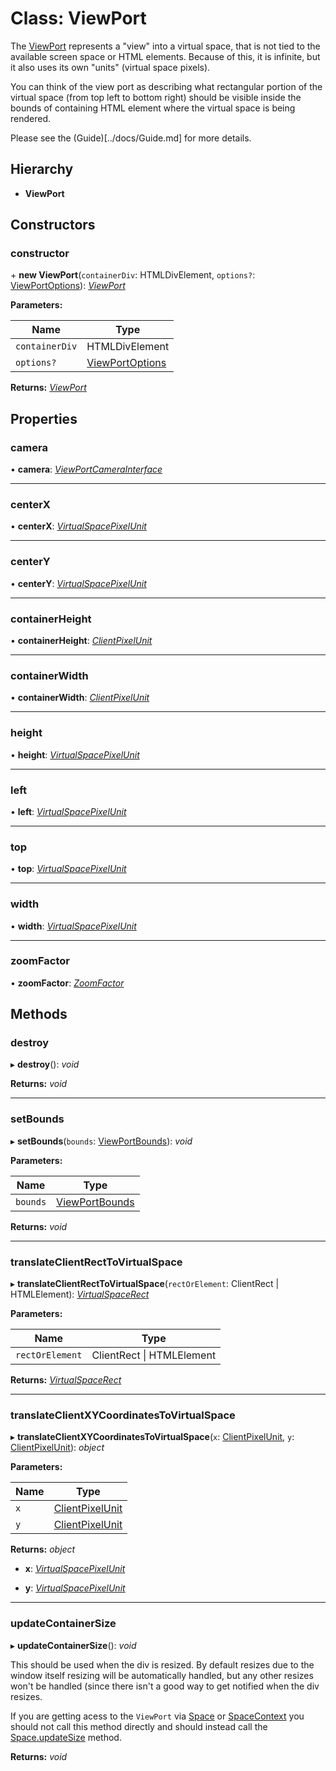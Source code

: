 # Class: ViewPort

The [ViewPort](viewport.md) represents a "view" into a virtual space, that is not
tied to the available screen space or HTML elements. Because of this, it is
infinite, but it also uses its own "units" (virtual space pixels).

You can think of the view port as describing what rectangular portion of the
virtual space (from top left to bottom right) should be visible inside the
bounds of containing HTML element where the virtual space is being rendered.

Please see the (Guide)[../docs/Guide.md] for more details.

## Hierarchy

- **ViewPort**

## Constructors

### constructor

\+ **new ViewPort**(`containerDiv`: HTMLDivElement, `options?`: [ViewPortOptions](../interfaces/viewportoptions.md)): _[ViewPort](viewport.md)_

**Parameters:**

| Name           | Type                                                |
| -------------- | --------------------------------------------------- |
| `containerDiv` | HTMLDivElement                                      |
| `options?`     | [ViewPortOptions](../interfaces/viewportoptions.md) |

**Returns:** _[ViewPort](viewport.md)_

## Properties

### camera

• **camera**: _[ViewPortCameraInterface](../globals.md#viewportcamerainterface)_

---

### centerX

• **centerX**: _[VirtualSpacePixelUnit](../globals.md#virtualspacepixelunit)_

---

### centerY

• **centerY**: _[VirtualSpacePixelUnit](../globals.md#virtualspacepixelunit)_

---

### containerHeight

• **containerHeight**: _[ClientPixelUnit](../globals.md#clientpixelunit)_

---

### containerWidth

• **containerWidth**: _[ClientPixelUnit](../globals.md#clientpixelunit)_

---

### height

• **height**: _[VirtualSpacePixelUnit](../globals.md#virtualspacepixelunit)_

---

### left

• **left**: _[VirtualSpacePixelUnit](../globals.md#virtualspacepixelunit)_

---

### top

• **top**: _[VirtualSpacePixelUnit](../globals.md#virtualspacepixelunit)_

---

### width

• **width**: _[VirtualSpacePixelUnit](../globals.md#virtualspacepixelunit)_

---

### zoomFactor

• **zoomFactor**: _[ZoomFactor](../globals.md#zoomfactor)_

## Methods

### destroy

▸ **destroy**(): _void_

**Returns:** _void_

---

### setBounds

▸ **setBounds**(`bounds`: [ViewPortBounds](../interfaces/viewportbounds.md)): _void_

**Parameters:**

| Name     | Type                                              |
| -------- | ------------------------------------------------- |
| `bounds` | [ViewPortBounds](../interfaces/viewportbounds.md) |

**Returns:** _void_

---

### translateClientRectToVirtualSpace

▸ **translateClientRectToVirtualSpace**(`rectOrElement`: ClientRect | HTMLElement): _[VirtualSpaceRect](../interfaces/virtualspacerect.md)_

**Parameters:**

| Name            | Type                          |
| --------------- | ----------------------------- |
| `rectOrElement` | ClientRect &#124; HTMLElement |

**Returns:** _[VirtualSpaceRect](../interfaces/virtualspacerect.md)_

---

### translateClientXYCoordinatesToVirtualSpace

▸ **translateClientXYCoordinatesToVirtualSpace**(`x`: [ClientPixelUnit](../globals.md#clientpixelunit), `y`: [ClientPixelUnit](../globals.md#clientpixelunit)): _object_

**Parameters:**

| Name | Type                                             |
| ---- | ------------------------------------------------ |
| `x`  | [ClientPixelUnit](../globals.md#clientpixelunit) |
| `y`  | [ClientPixelUnit](../globals.md#clientpixelunit) |

**Returns:** _object_

- **x**: _[VirtualSpacePixelUnit](../globals.md#virtualspacepixelunit)_

- **y**: _[VirtualSpacePixelUnit](../globals.md#virtualspacepixelunit)_

---

### updateContainerSize

▸ **updateContainerSize**(): _void_

This should be used when the div is resized. By default resizes due
to the window itself resizing will be automatically handled, but any other
resizes won't be handled (since there isn't a good way to get notified when
the div resizes.

If you are getting acess to the `ViewPort` via [Space](space.md) or [SpaceContext](../globals.md#const-spacecontext) you should not call this method directly and should
instead call the [Space.updateSize](space.md#updatesize) method.

**Returns:** _void_
